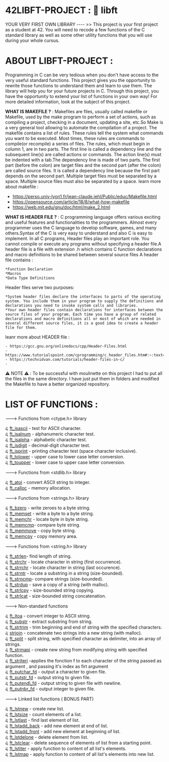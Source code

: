 # 42LIBFT-PROJECT : 🧰 libft
YOUR VERY FIRST OWN LIBRARY ---- >> This project is your first project as a student at 42. You will need to recode a few functions of the C standard library as well as some other utility functions that you will use during your whole cursus.
# ABOUT LIBFT-PROJECT :
Programming in C can be very tedious when you don't have access to the very useful standard functions.
This project gives you the opportunity to rewrite those functions to understand them and learn to use them.
The library will help you for your future projects in C. Through this project, you have the opportunity
to extend your list of functions in your own way! For more detailed information, look at the subject of this project.

**WHAT IS MAKEFILE ?** :  Makefiles are files, usually called makefile or Makefile, used by the make program to perform a set of actions, such as compiling a project, checking in a document, updating a site, etc.So Make is a very general tool allowing to automate the compilation of a project. The makefile contains a list of rules. These rules tell the system what commands you want to be executed. Most times, these rules are commands to compile(or recompile) a series of files. The rules, which must begin in column 1, are in two parts. The first line is called a dependency line and the subsequent line(s) are called actions or commands. The action line(s) must be indented with a tab.The dependency line is made of two parts. The first part (before the colon) are target files and the second part (after the colon) are called source files. It is called a dependency line because the first part depends on the second part. Multiple target files must be separated by a space. Multiple source files must also be separated by a space. 
learn more about makefile :

   - https://perso.univ-lyon1.fr/jean-claude.iehl/Public/educ/Makefile.html
   - https://opensource.com/article/18/8/what-how-makefile
   - https://web.mit.edu/gnu/doc/html/make_2.html


**WHAT IS HEADER FILE ?** : C programming language offers various exciting and useful features and functionalities to the programmers. Almost every programmer uses the C language to develop software, games, and many others.Syntax of the C is very easy to understand and also C is easy to implement. In all C programs, Header files play an important role. You cannot compile or execute any programs without specifying a header file.A header file is a file with extension .h which contains C function declarations and macro definitions to be shared between several source files A header file contains :

    *Function Declaration
    *Macros
    *Data Type Definitions

Header files serve two purposes:

    *System header files declare the interfaces to parts of the operating system. You include them in your program to supply the definitions and declarations you need to invoke system calls and libraries.
    *Your own header files contain declarations for interfaces between the source files of your program. Each time you have a group of related declarations and macro definitions all or most of which are needed in several different source files, it is a good idea to create a header file for them.

leanr more about HEADER file :

    - https://gcc.gnu.org/onlinedocs/cpp/Header-Files.html
    - https://www.tutorialspoint.com/cprogramming/c_header_files.htm#:~:text=A%20header%20file%20is%20a,that%20comes%20with%20your%20compiler.
    - https://techvidvan.com/tutorials/header-files-in-c/
    - 






⚠️ NOTE ⚠️ : To be successful with moulinette on this project I had to put all the files in the same directory. I have just put them in folders and modified the Makefile to have a better organized repository.
# LIST OF FUNCTIONS :

---> Functions from <ctype.h> library

ୡ [ft_isascii](https://github.com/SWEETBEAVER/LIBFT-PROJECT/blob/main/libft/ft_isascii.c) - test for ASCII character.                                         
ୡ [ft_isalnum](https://github.com/SWEETBEAVER/LIBFT-PROJECT/blob/main/libft/ft_isalnum.c) - alphanumeric character test.                                    
ୡ [ft_isalpha](https://github.com/SWEETBEAVER/LIBFT-PROJECT/blob/main/libft/ft_isalpha.c) - alphabetic character test.                                      
ୡ [ft_isdigit](https://github.com/SWEETBEAVER/LIBFT-PROJECT/blob/main/libft/ft_isdigit.c) - decimal-digit character test.                                    
ୡ [ft_isprint](https://github.com/SWEETBEAVER/LIBFT-PROJECT/blob/main/libft/ft_isprint.c) - printing character test (space character inclusive).            
ୡ [ft_tolower](https://github.com/SWEETBEAVER/LIBFT-PROJECT/blob/main/libft/ft_tolower.c) - upper case to lower case letter conversion.                      
ୡ [ft_toupper](https://github.com/SWEETBEAVER/LIBFT-PROJECT/blob/main/libft/ft_toupper.c) - lower case to upper case letter conversion.                      

---> Functions from <stdlib.h> library

ୡ [ft_atoi](https://github.com/SWEETBEAVER/LIBFT-PROJECT/blob/main/libft/ft_atoi.c) - convert ASCII string to integer.                                    
ୡ [ft_calloc](https://github.com/SWEETBEAVER/LIBFT-PROJECT/blob/main/libft/ft_calloc.c) - memory allocation.

---> Functions from <strings.h> library

ୡ [ft_bzero](https://github.com/SWEETBEAVER/LIBFT-PROJECT/blob/main/libft/ft_bzero.c) - write zeroes to a byte string.                                      
ୡ [ft_memset](https://github.com/SWEETBEAVER/LIBFT-PROJECT/blob/main/libft/ft_memset.c) - write a byte to a byte string.                                    
ୡ [ft_memchr](https://github.com/SWEETBEAVER/LIBFT-PROJECT/blob/main/libft/ft_memchr.c) - locate byte in byte string.                                        
ୡ [ft_memcmp](https://github.com/SWEETBEAVER/LIBFT-PROJECT/blob/main/libft/ft_memcmp.c)- compare byte string.                                                
ୡ [ft_memmove](https://github.com/SWEETBEAVER/LIBFT-PROJECT/blob/main/libft/ft_memove.c) - copy byte string.                                                  
ୡ [ft_memcpy](https://github.com/SWEETBEAVER/LIBFT-PROJECT/blob/main/libft/ft_memcpy.c) - copy memory area.                                                  

---> Functions from <string.h> library

ୡ [ft_strlen](https://github.com/SWEETBEAVER/LIBFT-PROJECT/blob/main/libft/ft_strlen.c)- find length of string.                                              
ୡ [ft_strchr](https://github.com/SWEETBEAVER/LIBFT-PROJECT/blob/main/libft/ft_strchr.c) - locate character in string (first occurrence).                    
ୡ [ft_strrchr](https://github.com/SWEETBEAVER/LIBFT-PROJECT/blob/main/libft/ft_strrchr.c) - locate character in string (last occurence).                    
ୡ [ft_strntr](https://github.com/SWEETBEAVER/LIBFT-PROJECT/blob/main/libft/ft_strnstr.c) - locate a substring in a string (size-bounded).                    
ୡ [ft_strncmp](https://github.com/SWEETBEAVER/LIBFT-PROJECT/blob/main/libft/ft_strncmp.c)- compare strings (size-bounded).                                  
ୡ [ft_strdup](https://github.com/SWEETBEAVER/LIBFT-PROJECT/blob/main/libft/ft_strdup.c) - save a copy of a string (with malloc).                            
ୡ [ft_strlcpy](https://github.com/SWEETBEAVER/LIBFT-PROJECT/blob/main/libft/ft_strlcpy.c) - size-bounded string copying.                                    
ୡ [ft_strlcat](https://github.com/SWEETBEAVER/LIBFT-PROJECT/blob/main/libft/ft_strlcat.c) - size-bounded string concatenation.                              

---> Non-standard functions

ୡ [ft_itoa](https://github.com/SWEETBEAVER/LIBFT-PROJECT/blob/main/libft/ft_itoa.c) - convert integer to ASCII string.                                      
ୡ [ft_substr](https://github.com/SWEETBEAVER/LIBFT-PROJECT/blob/main/libft/ft_substr.c) - extract substring from string.                                    
ୡ [ft_strtrim](https://github.com/SWEETBEAVER/LIBFT-PROJECT/blob/main/libft/ft_strtrim.c) - trim beginning and end of string with the specified characters.  
ୡ [strjoin](https://github.com/SWEETBEAVER/LIBFT-PROJECT/blob/main/libft/ft_strjoin.c) - concatenate two strings into a new string (with malloc).            
ୡ [ft_split](https://github.com/SWEETBEAVER/LIBFT-PROJECT/blob/main/libft/ft_split.c) - split string, with specified character as delimiter, into an array of strings.                                                                                                                                              
ୡ [ft_strmapi](https://github.com/SWEETBEAVER/LIBFT-PROJECT/blob/main/libft/ft_strmapi.c) - create new string from modifying string with specified function.                                                                                                                                                
ୡ [ft_striteri](https://github.com/SWEETBEAVER/LIBFT-PROJECT/blob/main/libft/ft_striteri.c) -applies the fonction f to each character of the string passed as argument , and passing it's index as firt argument                                                                                                    
ୡ [ft_putchar_fd](https://github.com/SWEETBEAVER/LIBFT-PROJECT/blob/main/libft/ft_putchar_fd.c) - output a character to given file.                          
ୡ [ft_putstr_fd](https://github.com/SWEETBEAVER/LIBFT-PROJECT/blob/main/libft/ft_putstr_fd.c) - output string to given file.                                
ୡ [ft_putendl_fd](https://github.com/SWEETBEAVER/LIBFT-PROJECT/blob/main/libft/ft_putendl_fd.c) - output string to given file with newline.                  
ୡ [ft_putnbr_fd](https://github.com/SWEETBEAVER/LIBFT-PROJECT/blob/main/libft/ft_putnbr.c) - output integer to given file.                                  

---> Linked list functions ( BONUS PART)

ୡ [ft_lstnew](https://github.com/SWEETBEAVER/LIBFT-PROJECT/blob/main/libft/ft_lstnew.c) - create new list.                                                  
ୡ [ft_lstsize](https://github.com/SWEETBEAVER/LIBFT-PROJECT/blob/main/libft/ft_lstsize.c) - count elements of a list.                                        
ୡ [ft_lstlast](https://github.com/SWEETBEAVER/LIBFT-PROJECT/blob/main/libft/ft_lstlast.c) - find last element of list.                                      
ୡ [ft_lstadd_back](https://github.com/SWEETBEAVER/LIBFT-PROJECT/blob/main/libft/ft_lstadd_back.c) - add new element at end of list.                          
ୡ [ft_lstadd_front](https://github.com/SWEETBEAVER/LIBFT-PROJECT/blob/main/libft/ft_lstadd_front.c) - add new element at beginning of list.                  
ୡ [ft_lstdelone](https://github.com/SWEETBEAVER/LIBFT-PROJECT/blob/main/libft/ft_lstdelone.c) - delete element from list.                                    
ୡ [ft_lstclear](https://github.com/SWEETBEAVER/LIBFT-PROJECT/blob/main/libft/ft_lstclear.c) - delete sequence of elements of list from a starting point.    
ୡ [ft_lstiter](https://github.com/SWEETBEAVER/LIBFT-PROJECT/blob/main/libft/ft_lstiter.c) - apply function to content of all list's elements.                
ୡ [ft_lstmap](https://github.com/SWEETBEAVER/LIBFT-PROJECT/blob/main/libft/ft_lstmap.c) - apply function to content of all list's elements into new list.    


